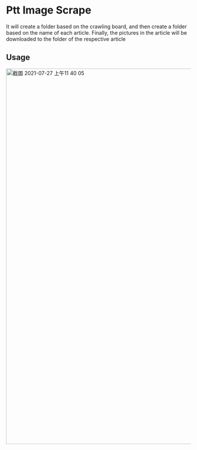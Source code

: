 # Ptt Image Scrape
  It will create a folder based on the crawling board, and then create a folder based on the name of each article. Finally, the pictures in the article will be downloaded to the folder of the respective article

## Usage
<img width="1023" alt="截圖 2021-07-27 上午11 40 05" src="https://user-images.githubusercontent.com/69250053/127099621-cb6a9c59-ca60-4cb8-acf8-9a850489916a.png">
